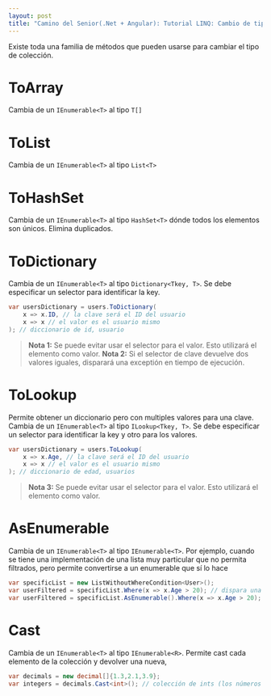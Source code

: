```yaml
---
layout: post
title: "Camino del Senior(.Net + Angular): Tutorial LINQ: Cambio de tipo de colección"
---
```


Existe toda una familia de métodos que <!--more-->pueden usarse para cambiar el tipo de colección.


# ToArray
Cambia de un `IEnumerable<T>` al tipo `T[]`

# ToList
Cambia de un `IEnumerable<T>` al tipo `List<T>`

# ToHashSet
Cambia de un `IEnumerable<T>` al tipo `HashSet<T>` dónde todos los elementos son únicos. Elimina duplicados.

# ToDictionary
Cambia de un `IEnumerable<T>` al tipo `Dictionary<Tkey, T>`. Se debe especificar un selector para identificar la key.

```csharp
var usersDictionary = users.ToDictionary(
    x => x.ID, // la clave será el ID del usuario
    x => x // el valor es el usuario mismo
); // diccionario de id, usuario
```

> **Nota 1:** Se puede evitar usar el selector para el valor. Esto utilizará el elemento como valor.
> **Nota 2:** Si el selector de clave devuelve dos valores iguales, disparará una exceptión en tiempo de ejecución.

# ToLookup
Permite obtener un diccionario pero con multiples valores para una clave.
Cambia de un `IEnumerable<T>` al tipo `ILookup<Tkey, T>`. Se debe especificar un selector para identificar la key y otro para los valores.

```csharp
var usersDictionary = users.ToLookup(
    x => x.Age, // la clave será el ID del usuario
    x => x // el valor es el usuario mismo
); // diccionario de edad, usuarios
```
> **Nota 3:** Se puede evitar usar el selector para el valor. Esto utilizará el elemento como valor.

# AsEnumerable
Cambia de un `IEnumerable<T>` al tipo `IEnumerable<T>`.
Por ejemplo, cuando se tiene una implementación de una lista muy particular que no permita filtrados, pero permite convertirse a un enumerable que sí lo hace

```csharp
var specificList = new ListWithoutWhereCondition<User>();
var userFiltered = specificList.Where(x => x.Age > 20); // dispara una excepción
var userFiltered = specificList.AsEnumerable().Where(x => x.Age > 20); // retorna una colleción
```

# Cast
Cambia de un `IEnumerable<T>` al tipo `IEnumerable<R>`.
Permite cast cada elemento de la colección y devolver una nueva,

```csharp
var decimals = new decimal[]{1.3,2.1,3.9};
var integers = decimals.Cast<int>(); // colección de ints (los números redondeados)
```